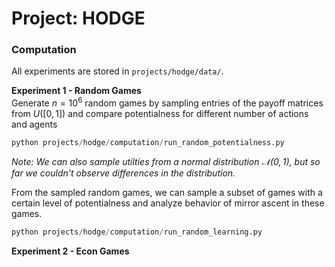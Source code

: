 # Project: HODGE


### Computation
All experiments are stored in `projects/hodge/data/`.

**Experiment 1 - Random Games** <br>
Generate $n=10^6$ random games by sampling entries of the payoff matrices from $U([0,1])$ and compare potentialness for different number of actions and agents
```python
python projects/hodge/computation/run_random_potentialness.py
```
*Note: We can also sample utilties from a normal distribution $\mathcal{N}(0,1)$, but so far we couldn't observe differences in the distribution.*

From the sampled random games, we can sample a subset of games with a certain level of potentialness and analyze behavior of mirror ascent in these games.
```python
python projects/hodge/computation/run_random_learning.py
```

**Experiment 2 - Econ Games** <br>

